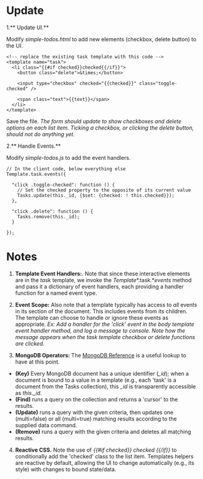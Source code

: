 # Update

1.** Update UI.**

Modify *simple-todos.html* to add new elements (checkbox, delete button) to the UI.

```
<!-- replace the existing task template with this code -->
<template name="task">
  <li class="{{#if checked}}checked{{/if}}">
    <button class="delete">&times;</button>

    <input type="checkbox" checked="{{checked}}" class="toggle-checked" />

    <span class="text">{{text}}</span>
  </li>
</template>
```

Save the file. *The form should update to show checkboxes and delete options on each list item. Ticking a checkbox, or clicking the delete button, should not do anything yet.*

2.** Handle Events.**

Modify *simple-todos.js* to add the event handlers.

```
// In the client code, below everything else
Template.task.events({

  "click .toggle-checked": function () {
    // Set the checked property to the opposite of its current value
    Tasks.update(this._id, {$set: {checked: ! this.checked}});
  },

  "click .delete": function () {
    Tasks.remove(this._id);
  }

});
```


# Notes

1) **Template Event Handlers:**. Note that since these interactive elements are in the *task* template, we invoke the  *Template**.task.**events* method and pass it a dictionary of event handlers, each providing a handler function for a named event type.

2) **Event Scope:** Also note that a template typically has access to *all* events in its section of the document. This includes events from its children. The template can choose to handle or ignore these events as appropriate. *Ex: Add a handler for the 'click' event in the body template event handler method, and log a message to console. Note how the message appears when the task template checkbox or delete functions are clicked.*

3) **MongoDB Operators:** The [MongoDB Reference](http://docs.mongodb.org/manual/reference/operator/) is a useful lookup to have at this point.
* **(Key)** Every MongoDB document has a unique identifier (*_id*); when a document is bound to a value in a template (e.g., each 'task' is a document from the Tasks collection), this *_id* is transparently accessible as *this._id*.
* **(Find)** runs a query on the collection and returns a 'cursor' to the results.
* **(Update)** runs a query with the given criteria, then updates one (multi=false) or all (multi=true) matching results according to the supplied data command.
* **(Remove)** runs a query with the given criteria and deletes all matching results.

4) **Reactive CSS.** Note the use of *{{#if checked}} checked {{/if}}* to conditionally add the 'checked' class to the list item. Templates helpers are reactive by default, allowing the UI to change automatically (e.g., its style) with changes to bound state/data.
